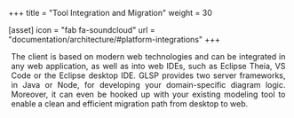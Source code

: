 +++
title = "Tool Integration and Migration"
weight = 30

[asset]
  icon = "fab fa-soundcloud"
  url = "documentation/architecture/#platform-integrations"
+++

<p style="margin-left: 5px; margin-right: 5px; text-align: justify">
The client is based on modern web technologies and can be integrated in any web application, as well as into web IDEs, such as Eclipse Theia, VS Code or the Eclipse desktop IDE.
GLSP provides two server frameworks, in Java or Node, for developing your domain-specific diagram logic.
Moreover, it can even be hooked up with your existing modeling tool to enable a clean and efficient migration path from desktop to web.
</p>
